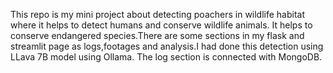 This repo is my mini project about detecting poachers in wildlife habitat where it helps to detect humans and conserve wildlife animals.
It helps to conserve endangered species.There are some sections in my flask and streamlit page as logs,footages and analysis.I had done this detection using LLava 7B model using Ollama.
The log section is connected with MongoDB.
